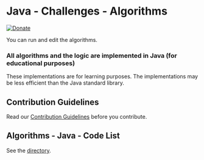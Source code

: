# Java - Challenges - Algorithms
[![Donate](https://img.shields.io/badge/Donate-PayPal-green.svg)](https://paypal.me/yonhbu?locale.x=es_XC)

You can run and edit the algorithms.

### All algorithms and the logic are implemented in Java (for educational purposes)

These implementations are for learning purposes. The implementations may be less efficient than the Java standard library.

## Contribution Guidelines

Read our [Contribution Guidelines](CONTRIBUTING.md) before you contribute.


## Algorithms - Java - Code List

See the [directory](DIRECTORY.md).
